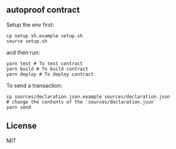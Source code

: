 ## autoproof contract

Setup the env first:

```shell
cp setup.sh.example setup.sh
source setup.sh
```

and then run:

```shell
yarn test # To test contract
yarn build # To build contract
yarn deploy # To deploy contract
```

To send a transaction:

```shell
cp sources/declaration.json.example sources/declaration.json
# change the contents of the `sources/declaration.json`
yarn send
```

## License

MIT
